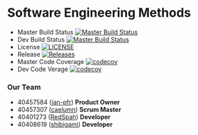 # Software Engineering Methods
- Master Build Status [![Master Build Status](https://travis-ci.com/jan-pfr/sem-group8.svg?branch=master)](https://travis-ci.com/jan-pfr/sem-group8)
- Dev Build Status [![Master Build Status](https://travis-ci.com/jan-pfr/sem-group8.svg?branch=develop)](https://travis-ci.com/jan-pfr/sem-group8)
- License [![LICENSE](https://img.shields.io/github/license/jan-pfr/sem-group8.svg?style=flat-square)](https://github.com/jan-pfr/sem-group8/blob/master/LICENSE)
- Release [![Releases](https://img.shields.io/github/release/jan-pfr/sem-group8/all.svg?style=flat-square)](https://github.com/jan-pfr/sem-group8/releases)
- Master Code Coverage [![codecov](https://codecov.io/gh/jan-pfr/sem-group8/branch/master/graph/badge.svg)](https://codecov.io/gh/jan-pfr/sem-group8)
- Dev Code Verage [![codecov](https://codecov.io/gh/jan-pfr/sem-group8/branch/develop/graph/badge.svg)](https://codecov.io/gh/jan-pfr/sem-group8)

### Our Team
- 40457584 ([jan-pfr](https://github.com/jan-pfr))  __Product Owner__
- 40457307 ([caelumn](https://github.com/caelumn)) __Scrum Master__
- 40401273 ([RedSpah](https://github.com/RedSpah)) __Developer__
- 40408619 ([shibigami](https://github.com/shibigami)) __Developer__

